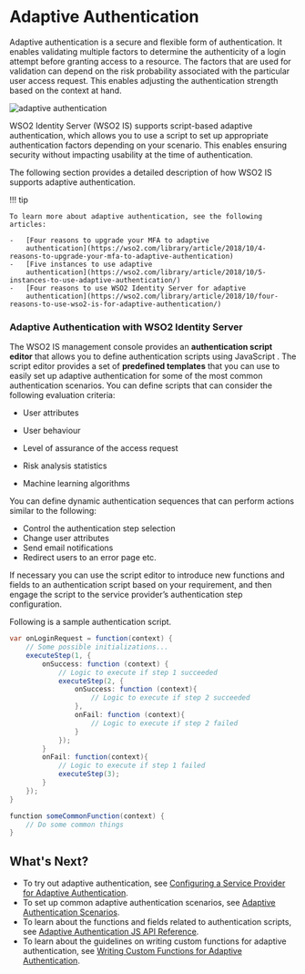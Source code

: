 # Adaptive Authentication

Adaptive authentication is a secure and flexible form of authentication.
It enables validating multiple factors to determine the authenticity of
a login attempt before granting access to a resource. The factors that
are used for validation can depend on the risk probability associated
with the particular user access request. This enables adjusting the
authentication strength based on the context at hand.

![adaptive authentication](../assets/img/tutorials/adaptive-authentication.png)

WSO2 Identity Server (WSO2 IS) supports script-based adaptive
authentication, which allows you to use a script to set up appropriate
authentication factors depending on your scenario. This enables ensuring
security without impacting usability at the time of authentication.

The following section provides a detailed description of how WSO2 IS
supports adaptive authentication.

!!! tip
    
    To learn more about adaptive authentication, see the following articles:
    
    -   [Four reasons to upgrade your MFA to adaptive
        authentication](https://wso2.com/library/article/2018/10/4-reasons-to-upgrade-your-mfa-to-adaptive-authentication)
    -   [Five instances to use adaptive
        authentication](https://wso2.com/library/article/2018/10/5-instances-to-use-adaptive-authentication/)
    -   [Four reasons to use WSO2 Identity Server for adaptive
        authentication](https://wso2.com/library/article/2018/10/four-reasons-to-use-wso2-is-for-adaptive-authentication/)
    

### Adaptive Authentication with WSO2 Identity Server

The WSO2 IS management console provides an **authentication script
editor** that allows you to define authentication scripts using
JavaScript . The script editor provides a set of **predefined
templates** that you can use to easily set up adaptive
authentication for some of the most common authentication scenarios. You
can define scripts that can consider the following evaluation criteria:

-   User attributes

-   User behaviour

-   Level of assurance of the access request

-   Risk analysis statistics

-   Machine learning algorithms

You can define dynamic authentication sequences that can perform actions
similar to the following:

-   Control the authentication step selection
-   Change user attributes
-   Send email notifications
-   Redirect users to an error page etc.

If necessary you can use the script editor to introduce new functions
and fields to an authentication script based on your requirement, and
then engage the script to the service provider’s authentication step
configuration.

Following is a sample authentication script.

``` java
var onLoginRequest = function(context) {
    // Some possible initializations...
    executeStep(1, {
        onSuccess: function (context) {
            // Logic to execute if step 1 succeeded
            executeStep(2, {
                onSuccess: function (context){
                    // Logic to execute if step 2 succeeded
                },
                onFail: function (context){
                    // Logic to execute if step 2 failed
                }
            });
        }
        onFail: function(context){
            // Logic to execute if step 1 failed
            executeStep(3);
        }
    });
}

function someCommonFunction(context) {
    // Do some common things
}
```

## What's Next?

-   To try out adaptive authentication, see [Configuring a Service
    Provider for Adaptive
    Authentication](../../learn/configuring-a-service-provider-for-adaptive-authentication).
-   To set up common adaptive authentication scenarios, see [Adaptive
    Authentication Scenarios](../../learn/adaptive-authentication-scenarios).
-   To learn about the functions and fields related to authentication
    scripts, see [Adaptive Authentication JS API
    Reference](../../references/adaptive-authentication-js-api-reference).
-   To learn about the guidelines on writing custom functions for
    adaptive authentication, see [Writing Custom Functions for Adaptive
    Authentication](../../develop/writing-custom-functions-for-adaptive-authentication).

  
